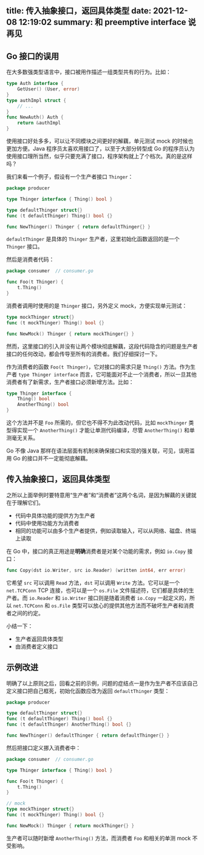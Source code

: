 title: 传入抽象接口，返回具体类型
date: 2021-12-08 12:19:02
summary: 和 preemptive interface 说再见
---

## Go 接口的误用

在大多数强类型语言中，接口被用作描述一组类型共有的行为。比如：

```go
type Auth interface {
    GetUser() (User, error)
}
type authImpl struct {
    // ...
}
func NewAuth() Auth {
    return &authImpl
}
```

使用接口好处多多，可以让不同模块之间更好的解藕，单元测试 mock 的时候也更加方便。Java 程序员太喜欢用接口了，以至于大部分转型成 Go 的程序员认为使用接口理所当然，似乎只要充满了接口，程序架构就上了个档次。真的是这样吗？

我们来看一个例子，假设有一个生产者接口 `Thinger`：

```go
package producer

type Thinger interface { Thing() bool }

type defaultThinger struct{}
func (t defaultThinger) Thing() bool {}

func NewThinger() Thinger { return defaultThinger{} }
```

`defaultThinger` 是具体的 `Thinger` 生产者，这里初始化函数返回的是一个 `Thinger` 接口。

然后是消费者代码：

```go
package consumer  // consumer.go

func Foo(t Thinger) {
    t.Thing()
}
```

消费者调用时使用的是 `Thinger` 接口，另外定义 mock，方便实现单元测试：

```go
type mockThinger struct{}
func (t mockThinger) Thing() bool {}

func NewMock() Thinger { return mockThinger{} }
```

然而，这里接口的引入并没有让两个模块彻底解藕，这段代码隐含的问题是生产者接口的任何改动，都会传导至所有的消费者。我们仔细探讨一下。

作为消费者的函数 `Foo(t Thinger)`，它对接口的需求只是 `Thing()` 方法。作为生产者 `type Thinger interface` 而言，它可能面对不止一个消费者，所以一旦其他消费者有了新需求，生产者接口必须新增方法。比如：

```go
type Thinger interface { 
    Thing() bool 
    AnotherThing() bool
}
```

这个方法并不是 `Foo` 所需的，但它也不得不为此改动代码，比如 `mockThinger` 类型得实现一个 `AnotherThing()` 才能让单测代码编译，尽管 `AnotherThing()` 和单测毫无关系。

Go 不像 Java 那样在语法层面有机制来确保接口和实现的强关联，可见，误用滥用 Go 的接口并不一定能彻底解藕。

## 传入抽象接口，返回具体类型

之所以上面举例时要特意用“生产者”和“消费者”这两个名词，是因为解藕的关键就在于理解它们。

- 代码中具体功能的提供方为生产者
- 代码中使用功能方为消费者
- 相同的功能可以由多个生产者提供，例如读取输入，可以从网络、磁盘、终端上读取

在 Go 中，接口的真正用途是**明确**消费者是对某个功能的需求，例如 `io.Copy` 接口：

```go
func Copy(dst io.Writer, src io.Reader) (written int64, err error)
```

它希望 `src` 可以调用 `Read` 方法，`dst` 可以调用 `Write` 方法。它可以是一个 `net.TCPConn` TCP 连接，也可以是一个 `os.File` 文件描述符，它们都是具体的生产者。而 `io.Reader` 和 `io.Writer` 接口则是随着消费者 `io.Copy` 一起定义的，所以 `net.TCPConn` 和 `os.File` 类型可以放心的提供其他方法而不破坏生产者和消费者之间的约定。

小结一下：

- 生产者返回具体类型
- 由消费者定义接口

## 示例改进

明确了以上原则之后，回看之前的示例，问题的症结点一是作为生产者不应该自己定义接口把自己框死，初始化函数应改为返回 `defaultThinger` 类型：

```go
package producer

type defaultThinger struct{}
func (t defaultThinger) Thing() bool {}
func (t defaultThinger) AnotherThing() bool {}

func NewThinger() defaultThinger { return defaultThinger{} }
```

然后把接口定义挪入消费者中：

```go
package consumer  // consumer.go

type Thinger interface { Thing() bool }

func Foo(t Thinger) {
    t.Thing()
}

// mock
type mockThinger struct{}
func (t mockThinger) Thing() bool {}

func NewMock() Thinger { return mockThinger{} }
```

生产者可以随时新增 `AnotherThing()` 方法，而消费者 `Foo` 和相关的单测 mock 不受影响。